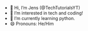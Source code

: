 - 👋 Hi, I’m Jens (@TechTutorialsYT)
- 👀 I’m interested in tech and coding!
- 🌱 I’m currently learning python.
- 😄 Pronouns: He/Him

<!---
TechTutorialsYT/TechTutorialsYT is a ✨ special ✨ repository because its `README.md` (this file) appears on your GitHub profile.
You can click the Preview link to take a look at your changes.
--->
